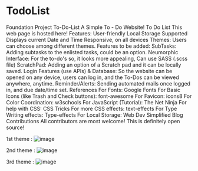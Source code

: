 # TodoList
Foundation Project
To-Do-List
A Simple To - Do Website!
To Do List
This web page is hosted here!
Features:
User-friendly
Local Storage Supported
Displays current Date and Time
Responsive, on all devices
Themes: Users can choose among different themes.
Features to be added:
SubTasks: Adding subtasks to the enlisted tasks, could be an option.
Neumorphic Interface: For the to-do's so, it looks more appealing, Can use SASS (.scss file)
ScratchPad: Adding an option of a Scratch pad and it can be locally saved.
Login Features (use APIs) & Database: So the website can be opened on any device, users can log in, and the To-Dos can be viewed anywhere, anytime.
Reminder/Alerts: Sending automated mails once logged in, and due date/time set.
References
For Fonts: Google Fonts
For Basic Icons (like Trash and Check buttons): font-awesome
For Favicon: icons8
For Color Coordination: w3schools
For JavaScript (Tutorial): The Net Ninja
For help with CSS: CSS Tricks
For more CSS effects: text-effects
For Type Writing effects: Type-effects
For Local Storage: Web Dev Simplified Blog
Contributions
All contributors are most welcome! This is definitely open source!


1st theme :
![image](https://github.com/user-attachments/assets/0c348a42-af72-425c-b7cc-a25c023b23ea)

2nd theme :
![image](https://github.com/user-attachments/assets/4cc58665-6fb2-4c3a-a8d6-89895d4d2c08)

3rd theme :
![image](https://github.com/user-attachments/assets/723d75cd-9d0b-480b-b97b-5f80ff77b8ac)
